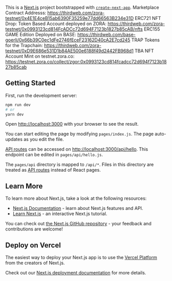 This is a [Next.js](https://nextjs.org/) project bootstrapped with [`create-next-app`](https://github.com/vercel/next.js/tree/canary/packages/create-next-app).
Marketplace Contract Addresss: https://thirdweb.com/zora-testnet/0x4E1E4ceB15ab6390F35259e77dd66563B234e31D ERC721 NFT Drop: Token Based Account deployed on ZORA: https://thirdweb.com/zora-testnet/0x0993123cd814FcADCc72d694F7123b1827b85cAB/nfts ERC155 GAME Edition Deployed on BASE: https://thirdweb.com/base-goerli/0x66b39C0ec1dFe2746fEceF23162D40cA2E7cd245 TRAP Tokens for the Trapchain: https://thirdweb.com/zora-testnet/0xD9E686e531D1b84AE500e6188f49d2442FB968d1 TBA NFT Account Mint on testnet.zora.co: https://testnet.zora.co/collect/zgor:0x0993123cd814fcadcc72d694f7123b1827b85cab
## Getting Started

First, run the development server:

```bash
npm run dev
# or
yarn dev
```

Open [http://localhost:3000](http://localhost:3000) with your browser to see the result.

You can start editing the page by modifying `pages/index.js`. The page auto-updates as you edit the file.

[API routes](https://nextjs.org/docs/api-routes/introduction) can be accessed on [http://localhost:3000/api/hello](http://localhost:3000/api/hello). This endpoint can be edited in `pages/api/hello.js`.

The `pages/api` directory is mapped to `/api/*`. Files in this directory are treated as [API routes](https://nextjs.org/docs/api-routes/introduction) instead of React pages.

## Learn More

To learn more about Next.js, take a look at the following resources:

- [Next.js Documentation](https://nextjs.org/docs) - learn about Next.js features and API.
- [Learn Next.js](https://nextjs.org/learn) - an interactive Next.js tutorial.

You can check out [the Next.js GitHub repository](https://github.com/vercel/next.js/) - your feedback and contributions are welcome!

## Deploy on Vercel

The easiest way to deploy your Next.js app is to use the [Vercel Platform](https://vercel.com/new?utm_medium=default-template&filter=next.js&utm_source=create-next-app&utm_campaign=create-next-app-readme) from the creators of Next.js.

Check out our [Next.js deployment documentation](https://nextjs.org/docs/deployment) for more details.
